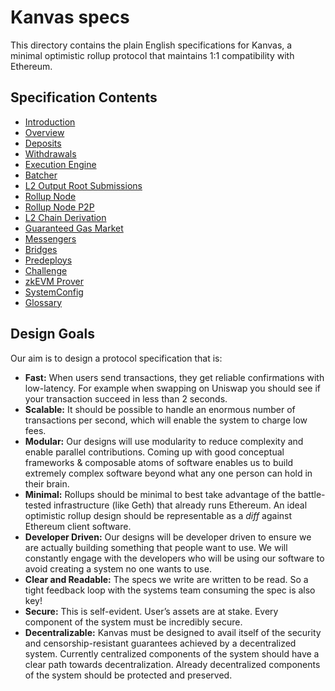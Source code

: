 <!-- DOCTOC SKIP -->
# Kanvas specs

This directory contains the plain English specifications for Kanvas, a minimal optimistic rollup protocol
that maintains 1:1 compatibility with Ethereum.

## Specification Contents

- [Introduction](introduction.md)
- [Overview](overview.md)
- [Deposits](deposits.md)
- [Withdrawals](withdrawals.md)
- [Execution Engine](exec-engine.md)
- [Batcher](batcher.md)
- [L2 Output Root Submissions](validations.md)
- [Rollup Node](rollup-node.md)
- [Rollup Node P2P](rollup-node-p2p.md)
- [L2 Chain Derivation](derivation.md)
- [Guaranteed Gas Market](guaranteed-gas-market.md)
- [Messengers](messengers.md)
- [Bridges](bridges.md)
- [Predeploys](predeploys.md)
- [Challenge](challenge.md)
- [zkEVM Prover](zkevm-prover.md)
- [SystemConfig](system-config.md)
- [Glossary](glossary.md)

## Design Goals

Our aim is to design a protocol specification that is:

- **Fast:** When users send transactions, they get reliable confirmations with low-latency.
  For example when swapping on Uniswap you should see if your transaction succeed in less than 2
  seconds.
- **Scalable:** It should be possible to handle an enormous number of transactions
  per second, which will enable the system to charge low fees.
- **Modular:** Our designs will use modularity to reduce complexity and enable parallel
  contributions. Coming up with good conceptual frameworks & composable atoms of software enables us
  to build extremely complex software beyond what any one person can hold in their brain.
- **Minimal:** Rollups should be minimal to best take advantage of the battle-tested infrastructure
  (like Geth) that already runs Ethereum. An ideal optimistic rollup design should be representable
  as a *diff* against Ethereum client software.
- **Developer Driven:** Our designs will be developer driven to ensure we are actually building
  something that people want to use. We will constantly engage with the developers who will be using
  our software to avoid creating a system no one wants to use.
- **Clear and Readable:** The specs we write are written to be read. So a tight feedback loop with the
  systems team consuming the spec is also key!
- **Secure:** This is self-evident.
  User’s assets are at stake. Every component of the system must be incredibly secure.
- **Decentralizable:** Kanvas must be designed to avail itself of the security and
  censorship-resistant guarantees achieved by a decentralized system.
  Currently centralized components of the system should have a clear path towards decentralization.
  Already decentralized components of the system should be protected and preserved.
